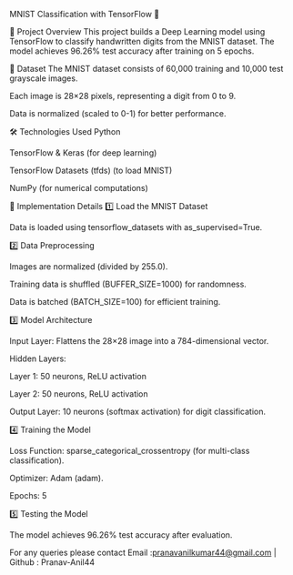 MNIST Classification with TensorFlow 🚀

📌 Project Overview
This project builds a Deep Learning model using TensorFlow to classify handwritten digits from the MNIST dataset. The model achieves 96.26% test accuracy after training on 5 epochs.

📂 Dataset
The MNIST dataset consists of 60,000 training and 10,000 test grayscale images.

Each image is 28×28 pixels, representing a digit from 0 to 9.

Data is normalized (scaled to 0-1) for better performance.

🛠️ Technologies Used
Python

TensorFlow & Keras (for deep learning)

TensorFlow Datasets (tfds) (to load MNIST)

NumPy (for numerical computations)

📜 Implementation Details
1️⃣ Load the MNIST Dataset

Data is loaded using tensorflow_datasets with as_supervised=True.

2️⃣ Data Preprocessing

Images are normalized (divided by 255.0).

Training data is shuffled (BUFFER_SIZE=1000) for randomness.

Data is batched (BATCH_SIZE=100) for efficient training.

3️⃣ Model Architecture

Input Layer: Flattens the 28×28 image into a 784-dimensional vector.

Hidden Layers:

Layer 1: 50 neurons, ReLU activation

Layer 2: 50 neurons, ReLU activation

Output Layer: 10 neurons (softmax activation) for digit classification.

4️⃣ Training the Model

Loss Function: sparse_categorical_crossentropy (for multi-class classification).

Optimizer: Adam (adam).

Epochs: 5

5️⃣ Testing the Model

The model achieves 96.26% test accuracy after evaluation.

For any queries please contact
Email :pranavanilkumar44@gmail.com  | Github : Pranav-Anil44
